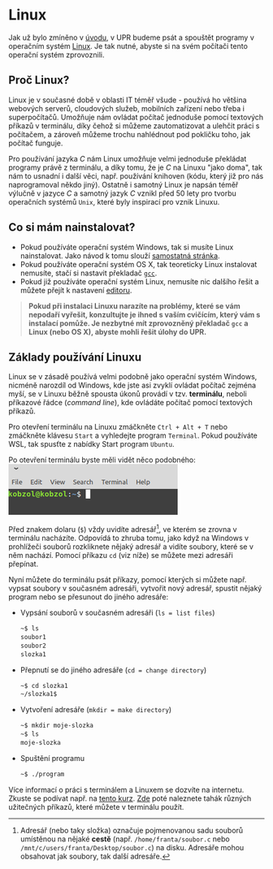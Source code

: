 # Linux
Jak už bylo zmíněno v [úvodu](../../uvod/uvod.md), v UPR budeme psát a spouštět programy v operačním
systém [Linux](https://en.wikipedia.org/wiki/Linux). Je tak nutné, abyste si na svém počítači
tento operační systém zprovoznili.

## Proč Linux?
Linux je v současné době v oblasti IT téměř všude - používá ho většina webových serverů, cloudových
služeb, mobilních zařízení nebo třeba i superpočítačů. Umožňuje nám ovládat počítač jednoduše pomocí
textových příkazů v terminálu, díky čehož si můžeme zautomatizovat a ulehčit práci s počítačem, a
zároveň můžeme trochu nahlédnout pod pokličku toho, jak počítač funguje.

Pro používání jazyka *C* nám Linux umožňuje velmi jednoduše překládat programy právě z terminálu,
a díky tomu, že je *C* na Linuxu "jako doma", tak nám to usnadní i další věci, např. používání knihoven
(kódu, který již pro nás naprogramoval někdo jiný). Ostatně i samotný Linux je napsán téměř výlučně
v jazyce *C* a samotný jazyk *C* vznikl před 50 lety pro tvorbu operačních systémů `Unix`, které
byly inspirací pro vznik Linuxu.

## Co si mám nainstalovat?
- Pokud používáte operační systém Windows, tak si musíte Linux nainstalovat. Jako návod k tomu
slouží [samostatná stránka](instalace.md).
- Pokud používáte operační systém OS X, tak teoreticky Linux instalovat nemusíte, stačí si nastavit
překladač [`gcc`](https://www.cyberciti.biz/faq/howto-apple-mac-os-x-install-gcc-compiler/).
- Pokud již používáte operační systém Linux, nemusíte nic dalšího řešit a můžete přejít k
nastavení [editoru](../editor.md).

> **Pokud při instalaci Linuxu narazíte na problémy, které se vám nepodaří vyřešit, konzultujte je
ihned s vaším cvičícím, který vám s instalací pomůže. Je nezbytné mít zprovozněný překladač `gcc`
a Linux (nebo OS X), abyste mohli řešit úlohy do UPR.**

## Základy používání Linuxu
Linux se v zásadě používá velmi podobně jako operační systém Windows, nicméně narozdíl od Windows,
kde jste asi zvyklí ovládat počítač zejména myší, se v Linuxu běžně spousta úkonů provádí v tzv.
**terminálu**, neboli příkazové řádce (*command line*), kde ovládáte počítač pomocí textových příkazů.

Pro otevření terminálu na Linuxu zmáčkněte `Ctrl + Alt + T` nebo zmáčkněte klávesu `Start`
a vyhledejte program `Terminal`. Pokud používáte WSL, tak spusťte z nabídky Start program `Ubuntu`.

Po otevření terminálu byste měli vidět něco podobného:
![](../../static/img/terminal1.png)

Před znakem dolaru (`$`) vždy uvidíte adresář[^1], ve kterém se zrovna v terminálu nacházíte. Odpovídá
to zhruba tomu, jako když na Windows v prohlížeči souborů rozkliknete nějaký adresář a vidíte soubory,
které se v něm nachází. Pomocí příkazu `cd` (viz níže) se můžete mezi adresáři přepínat.

[^1]: Adresář (nebo taky složka) označuje pojmenovanou sadu souborů umístěnou na nějaké **cestě** (např. `/home/franta/soubor.c` nebo `/mnt/c/users/franta/Desktop/soubor.c`) na
disku. Adresáře mohou obsahovat jak soubory, tak další adresáře.

Nyní můžete do terminálu psát příkazy, pomocí kterých si můžete např. vypsat soubory v současném
adresáři, vytvořit nový adresář, spustit nějaký program nebo se přesunout do jiného adresáře:
- Vypsání souborů v současném adresáři (`ls = list files`)
    ```bash
    ~$ ls
    soubor1
    soubor2
    slozka1
    ```
- Přepnutí se do jiného adresáře (`cd = change directory`)
    ```bash
    ~$ cd slozka1
    ~/slozka1$
    ```
- Vytvoření adresáře (`mkdir = make directory`)
    ```bash
    ~$ mkdir moje-slozka
    ~$ ls
    moje-slozka
    ```
- Spuštění programu
    ```bash
    ~$ ./program
    ```

Více informací o práci s terminálem a Linuxem se dozvíte na internetu. Zkuste se podívat např.
na [tento kurz](https://naucse.python.cz/2021/linuxadmin-podzim/sessions/shell-1/).
[Zde](https://github.com/geordi/upr-course/blob/master/assets/cheatsheets/linux.pdf) poté naleznete
tahák různých užitečných příkazů, které můžete v terminálu použít.
